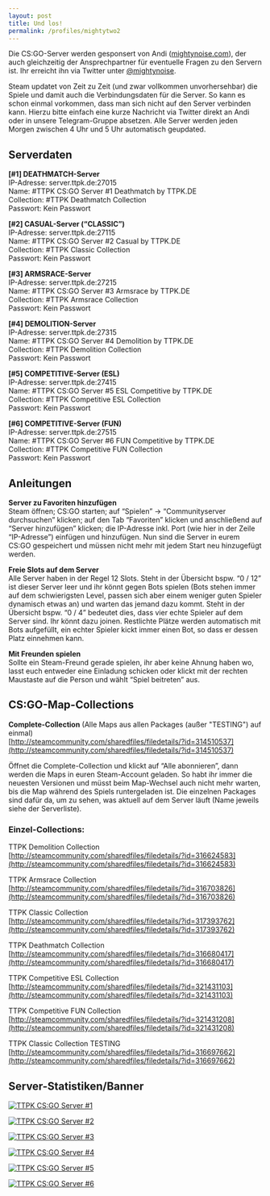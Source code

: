 ```yaml
---
layout: post
title: Und los!
permalink: /profiles/mightytwo2
---
```


Die CS:GO-Server werden gesponsert von Andi ([mightynoise.com](http://www.mightynoise.com)), der auch gleichzeitig der Ansprechpartner für eventuelle Fragen zu den Servern ist. Ihr erreicht ihn via Twitter unter [@mightynoise](https://twitter.com/mightynoise).

Steam updatet von Zeit zu Zeit (und zwar vollkommen unvorhersehbar) die Spiele und damit auch die Verbindungsdaten für die Server. So kann es schon einmal vorkommen, dass man sich nicht auf den Server verbinden kann. Hierzu bitte einfach eine kurze Nachricht via Twitter direkt an Andi oder in unsere Telegram-Gruppe absetzen. Alle Server werden jeden Morgen zwischen 4 Uhr und 5 Uhr automatisch geupdated.

## Serverdaten

**[#1] DEATHMATCH-Server**  
IP-Adresse: server.ttpk.de:27015  
Name: #TTPK CS:GO Server #1 Deathmatch by TTPK.DE  
Collection: #TTPK Deathmatch Collection  
Passwort: Kein Passwort  

**[#2] CASUAL-Server (“CLASSIC”)**  
IP-Adresse: server.ttpk.de:27115  
Name: #TTPK CS:GO Server #2 Casual by TTPK.DE  
Collection: #TTPK Classic Collection  
Passwort: Kein Passwort  

**[#3] ARMSRACE-Server**  
IP-Adresse: server.ttpk.de:27215  
Name: #TTPK CS:GO Server #3 Armsrace by TTPK.DE  
Collection: #TTPK Armsrace Collection  
Passwort: Kein Passwort  

**[#4] DEMOLITION-Server**  
IP-Adresse: server.ttpk.de:27315  
Name: #TTPK CS:GO Server #4 Demolition by TTPK.DE  
Collection: #TTPK Demolition Collection  
Passwort: Kein Passwort  

**[#5] COMPETITIVE-Server (ESL)**  
IP-Adresse: server.ttpk.de:27415  
Name: #TTPK CS:GO Server #5 ESL Competitive by TTPK.DE  
Collection: #TTPK Competitive ESL Collection  
Passwort: Kein Passwort  

**[#6] COMPETITIVE-Server (FUN)**  
IP-Adresse: server.ttpk.de:27515  
Name: #TTPK CS:GO Server #6 FUN Competitive by TTPK.DE  
Collection: #TTPK Competitive FUN Collection  
Passwort: Kein Passwort  


## Anleitungen

**Server zu Favoriten hinzufügen**  
Steam öffnen; CS:GO starten; auf “Spielen” → “Communityserver durchsuchen” klicken; auf den Tab “Favoriten” klicken und anschließend auf “Server hinzufügen” klicken; die IP-Adresse inkl. Port (wie hier in der Zeile “IP-Adresse”) einfügen und hinzufügen. Nun sind die Server in eurem CS:GO gespeichert und müssen nicht mehr mit jedem Start neu hinzugefügt werden.

**Freie Slots auf dem Server**  
Alle Server haben in der Regel 12 Slots. Steht in der Übersicht bspw. “0 / 12” ist dieser Server leer und ihr könnt gegen Bots spielen (Bots stehen immer auf dem schwierigsten Level, passen sich aber einem weniger guten Spieler dynamisch etwas an) und warten das jemand dazu kommt. Steht in der Übersicht bspw. “0 / 4” bedeutet dies, dass vier echte Spieler auf dem Server sind. Ihr könnt dazu joinen. Restlichte Plätze werden automatisch mit Bots aufgefüllt, ein echter Spieler kickt immer einen Bot, so dass er dessen Platz einnehmen kann.

**Mit Freunden spielen**  
Sollte ein Steam-Freund gerade spielen, ihr aber keine Ahnung haben wo, lasst euch entweder eine Einladung schicken oder klickt mit der rechten Maustaste auf die Person und wählt “Spiel beitreten” aus.

## CS:GO-Map-Collections

**Complete-Collection** (Alle Maps aus allen Packages (außer "TESTING") auf einmal)  
[http://steamcommunity.com/sharedfiles/filedetails/?id=314510537](http://steamcommunity.com/sharedfiles/filedetails/?id=314510537)  

Öffnet die Complete-Collection und klickt auf “Alle abonnieren”, dann werden die Maps in euren Steam-Account geladen. So habt ihr immer die neuesten Versionen und müsst beim Map-Wechsel auch nicht mehr warten, bis die Map während des Spiels runtergeladen ist. Die einzelnen Packages sind dafür da, um zu sehen, was aktuell auf dem Server läuft (Name jeweils siehe der Serverliste).

### Einzel-Collections:

TTPK Demolition Collection  
[http://steamcommunity.com/sharedfiles/filedetails/?id=316624583](http://steamcommunity.com/sharedfiles/filedetails/?id=316624583)  

TTPK Armsrace Collection  
[http://steamcommunity.com/sharedfiles/filedetails/?id=316703826](http://steamcommunity.com/sharedfiles/filedetails/?id=316703826)  

TTPK Classic Collection  
[http://steamcommunity.com/sharedfiles/filedetails/?id=317393762](http://steamcommunity.com/sharedfiles/filedetails/?id=317393762)  

TTPK Deathmatch Collection  
[http://steamcommunity.com/sharedfiles/filedetails/?id=316680417](http://steamcommunity.com/sharedfiles/filedetails/?id=316680417)  

TTPK Competitive ESL Collection  
[http://steamcommunity.com/sharedfiles/filedetails/?id=321431103](http://steamcommunity.com/sharedfiles/filedetails/?id=321431103)  

TTPK Competitive FUN Collection  
[http://steamcommunity.com/sharedfiles/filedetails/?id=321431208](http://steamcommunity.com/sharedfiles/filedetails/?id=321431208)  

TTPK Classic Collection TESTING  
[http://steamcommunity.com/sharedfiles/filedetails/?id=316697662](http://steamcommunity.com/sharedfiles/filedetails/?id=316697662)  


## Server-Statistiken/Banner

[![TTPK CS:GO Server #1](http://cache.www.gametracker.com/server_info/176.9.104.53:27015/b_560_95_1.png "TTPK CS:GO Server #1 - Server-Stats by Gametracker")](http://www.gametracker.com/server_info/176.9.104.53:27015/)  

[![TTPK CS:GO Server #2](http://cache.www.gametracker.com/server_info/176.9.104.53:27115/b_560_95_1.png "TTPK CS:GO Server #2 - Server-Stats by Gametracker")](http://www.gametracker.com/server_info/176.9.104.53:27115/)  

[![TTPK CS:GO Server #3](http://cache.www.gametracker.com/server_info/176.9.104.53:27215/b_560_95_1.png "TTPK CS:GO Server #3 - Server-Stats by Gametracker")](http://www.gametracker.com/server_info/176.9.104.53:27215/)  

[![TTPK CS:GO Server #4](http://cache.www.gametracker.com/server_info/176.9.104.53:27315/b_560_95_1.png "TTPK CS:GO Server #4 - Server-Stats by Gametracker")](http://www.gametracker.com/server_info/176.9.104.53:27315/)  

[![TTPK CS:GO Server #5](http://cache.www.gametracker.com/server_info/176.9.104.53:27415/b_560_95_1.png "TTPK CS:GO Server #5 - Server-Stats by Gametracker")](http://www.gametracker.com/server_info/176.9.104.53:27415/)  

[![TTPK CS:GO Server #6](http://cache.www.gametracker.com/server_info/176.9.104.53:27515/b_560_95_1.png "TTPK CS:GO Server #6 - Server-Stats by Gametracker")](http://www.gametracker.com/server_info/176.9.104.53:27515/)  